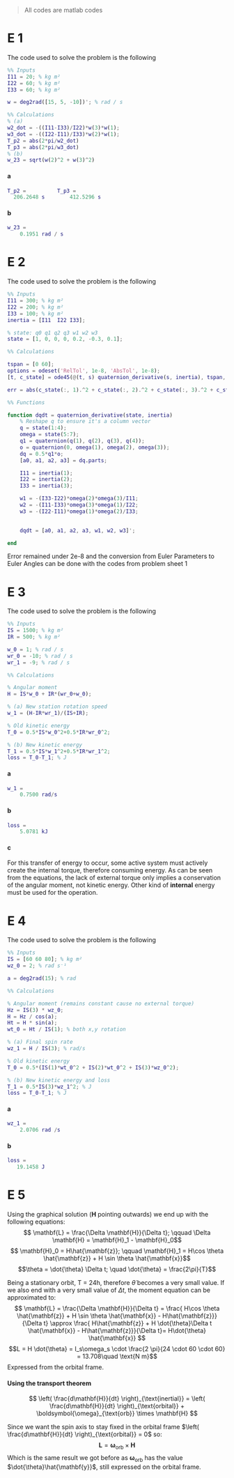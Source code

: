 > All codes are matlab codes

# E 1
The code used to solve the problem is the following
```matlab
%% Inputs
I11 = 20; % kg m²
I22 = 60; % kg m²
I33 = 60; % kg m²

w = deg2rad([15, 5, -10])'; % rad / s

%% Calculations
% (a)
w2_dot = -((I11-I33)/I22)*w(3)*w(1);
w3_dot = -((I22-I11)/I33)*w(2)*w(1);
T_p2 = abs(2*pi/w2_dot)
T_p3 = abs(2*pi/w3_dot)
% (b)
w_23 = sqrt(w(2)^2 + w(3)^2)
```
#### a
```matlab
T_p2 =          T_p3 =
  206.2648 s        412.5296 s
```
#### b
```matlab
w_23 =
    0.1951 rad / s
```
# E 2

The code used to solve the problem is the following

```matlab
%% Inputs
I11 = 300; % kg m²
I22 = 200; % kg m²
I33 = 100; % kg m²
inertia = [I11  I22 I33];

% state: q0 q1 q2 q3 w1 w2 w3
state = [1, 0, 0, 0, 0.2, -0.3, 0.1];

%% Calculations

tspan = [0 60];
options = odeset('RelTol', 1e-8, 'AbsTol', 1e-8);
[t, c_state] = ode45(@(t, s) quaternion_derivative(s, inertia), tspan, state, options);

err = abs(c_state(:, 1).^2 + c_state(:, 2).^2 + c_state(:, 3).^2 + c_state(:, 4).^2 - 1);

%% Functions

function dqdt = quaternion_derivative(state, inertia)
    % Reshape q to ensure it's a column vector
    q = state(1:4);
    omega = state(5:7);
    q1 = quaternion(q(1), q(2), q(3), q(4));
    o = quaternion(0, omega(1), omega(2), omega(3));
    dq = 0.5*q1*o;
    [a0, a1, a2, a3] = dq.parts;

    I11 = inertia(1);
    I22 = inertia(2);
    I33 = inertia(3);

    w1 = -(I33-I22)*omega(2)*omega(3)/I11;
    w2 = -(I11-I33)*omega(3)*omega(1)/I22;
    w3 = -(I22-I11)*omega(1)*omega(2)/I33;
    

    dqdt = [a0, a1, a2, a3, w1, w2, w3]';

end
```

Error remained under 2e-8 and the conversion from Euler Parameters to Euler Angles can be done with the codes from problem sheet 1

# E 3

The code used to solve the problem is the following

```matlab
%% Inputs
IS = 1500; % kg m²
IR = 500; % kg m²

w_0 = 1; % rad / s
wr_0 = -10; % rad / s
wr_1 = -9; % rad / s

%% Calculations

% Angular moment
H = IS*w_0 + IR*(wr_0+w_0);

% (a) New station rotation speed
w_1 = (H-IR*wr_1)/(IS+IR);

% Old kinetic energy
T_0 = 0.5*IS*w_0^2+0.5*IR*wr_0^2;

% (b) New kinetic energy
T_1 = 0.5*IS*w_1^2+0.5*IR*wr_1^2;
loss = T_0-T_1; % J
```

#### a
```matlab
w_1 =
    0.7500 rad/s
```
#### b
```matlab
loss =
    5.0781 kJ
```
#### c
For this transfer of energy to occur, some active system must actively create the internal torque, therefore consuming energy. As can be seen from the equations, the lack of external torque only implies a conservation of the angular moment, not kinetic energy. Other kind of **internal** energy must be used for the operation.

# E 4
The code used to solve the problem is the following

```matlab
%% Inputs
IS = [60 60 80]; % kg m²
wz_0 = 2; % rad s⁻¹

a = deg2rad(15); % rad

%% Calculations

% Angular moment (remains constant cause no external torque)
Hz = IS(3) * wz_0;
H = Hz / cos(a);
Ht = H * sin(a);
wt_0 = Ht / IS(1); % both x,y rotation

% (a) Final spin rate
wz_1 = H / IS(3); % rad/s

% Old kinetic energy
T_0 = 0.5*(IS(1)*wt_0^2 + IS(2)*wt_0^2 + IS(3)*wz_0^2);

% (b) New kinetic energy and loss
T_1 = 0.5*IS(3)*wz_1^2; % J
loss = T_0-T_1; % J
```

#### a
```matlab
wz_1 =
    2.0706 rad /s
```
#### b
```matlab
loss =
   19.1458 J
```

# E 5
Using the graphical solution ($\mathbf{H}$ pointing outwards) we end up with the following equations:
$$ \mathbf{L} = \frac{\Delta \mathbf{H}}{\Delta t}; \qquad \Delta \mathbf{H} = \mathbf{H}_1 - \mathbf{H}_0$$
$$ \mathbf{H}_0 = H\hat{\mathbf{z}}; \qquad \mathbf{H}_1 = H\cos \theta \hat{\mathbf{z}} + H \sin \theta \hat{\mathbf{x}}$$
$$\theta = \dot{\theta} \Delta t; \quad \dot{\theta} = \frac{2\pi}{T}$$

Being a stationary orbit, T = 24h, therefore $\dot{\theta}$ becomes a very small value. If we also end with a very small value of $\Delta t$, the moment equation can be approximated to:
$$  \mathbf{L} = \frac{\Delta \mathbf{H}}{\Delta t} = \frac{ H\cos \theta \hat{\mathbf{z}} + H \sin \theta \hat{\mathbf{x}} - H\hat{\mathbf{z}}}{\Delta t} \approx \frac{ H\hat{\mathbf{z}} + H \dot{\theta}\Delta t \hat{\mathbf{x}} - H\hat{\mathbf{z}}}{\Delta t}= H\dot{\theta} \hat{\mathbf{x}} $$
$$L  = H \dot{\theta} = I_s\omega_s \cdot \frac{2 \pi}{24 \cdot 60 \cdot 60} = 13.708\quad \text{N m}$$
Expressed from the orbital frame.

#### Using the transport theorem
$$ \left( \frac{d\mathbf{H}}{dt} \right)_{\text{inertial}} = \left( \frac{d\mathbf{H}}{dt} \right)_{\text{orbital}} + \boldsymbol{\omega}_{\text{orb}} \times \mathbf{H} $$

Since we want the spin axis to stay fixed in the orbital frame $\left( \frac{d\mathbf{H}}{dt} \right)_{\text{orbital}} = 0$ so:
$$\mathbf{L} =\boldsymbol{\omega}_{\text{orb}} \times \mathbf{H} $$
Which is the same result we got before as $\boldsymbol{\omega}_{\text{orb}}$ has the value $\dot{\theta}\hat{\mathbf{y}}$, still expressed on the orbital frame.
